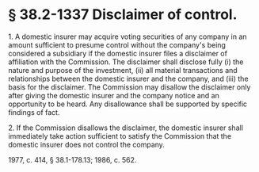 # § 38.2-1337 Disclaimer of control.

<p>1. A domestic insurer may acquire voting securities of any company in an amount sufficient to presume control without the company's being considered a subsidiary if the domestic insurer files a disclaimer of affiliation with the Commission. The disclaimer shall disclose fully (i) the nature and purpose of the investment, (ii) all material transactions and relationships between the domestic insurer and the company, and (iii) the basis for the disclaimer. The Commission may disallow the disclaimer only after giving the domestic insurer and the company notice and an opportunity to be heard. Any disallowance shall be supported by specific findings of fact.</p><p>2. If the Commission disallows the disclaimer, the domestic insurer shall immediately take action sufficient to satisfy the Commission that the domestic insurer does not control the company.</p><p>1977, c. 414, § 38.1-178.13; 1986, c. 562.</p>